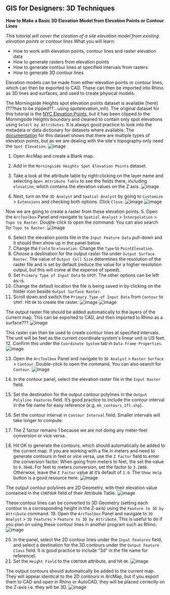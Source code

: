 ## GIS for Designers: 3D Techniques
**How to Make a Basic 3D Elevation Model from Elevation Points or Contour Lines**

*This tutorial will cover the creation of a site elevation model from existing elevation points or contour lines*
What you will learn:
* How to work with elevation points, contour lines and raster elevation data
* How to generate rasters from elevation points
* How to generate contour lines at specified intervals from rasters 
* How to generate 3D contour lines 

Elevation models can be made from either elevation points or contour lines, which can then be exported to CAD. These can then be imported into Rhino as 3D lines and surfaces, and used to create physical models. 

The Morningside Heights spot elevation points dataset is available [here](???has to be zipped??...using spotelevation_mh). The original dataset for this tutorial is the [NYC Elevation Points](https://data.cityofnewyork.us/Transportation/Elevation-points/szwg-xci6), but it has been clipped to the Morningside Heights boundary and cleaned to contain only spot elevations using `Select by Attributes`. It is always good practice to look into the metadata or data dictionary for datasets where available. The [documentation](https://github.com/CityOfNewYork/nyc-planimetrics/blob/master/Capture_Rules.md#elevation) for this dataset shows that there are multiple types of elevation points, but as we are dealing with the site's topography only need the `Spot Elevation`. 
![image](t3-01.jpg)

1. Open ArcMap and create a Blank map. 
2. Add in the `Morningside Heights Spot Elevation Points` dataset. 
3. Take a look at the attribute table by right-clicking on the layer name and selecting `Open Attribute Table` to see the fields there, including `elevation`, which contains the elevation values on the Z axis. 
![image](t3-02.jpg)

4. Next, turn on the `3D Analyst` and `Spatial Analyst` by going to `Customize` > `Extensions` and checking both options. Click `Close`.
![image](t3-03.jpg)
![image](t3-04.jpg)

Now we are going to create a raster from these elevation points.
5. Open the `ArcToolbox` Panel and navigate to `Spatial Analyst` > `Interpolation` > `Topo to Raster`. Double-click to open the command. You can also search for `Topo to Raster`. 
![image](t3-05.jpg)

6. Select the elevation points file in the `Input Feature Data` pull-down and it should then show up in the panel below. 
7. Change the `Field` to `elevation`. Change the `Type` to `PointElevation`. 
8. Choose a destination for the output raster file under `Output Surface Raster`. 
The value of `Output Cell Size` determines the resolution of the raster file and is set by default (reduce the value for a higher resolution output, but this will come at the expense of speed). 
9. Set `Primary Type of Input Data` to `SPOT`. 
The other options can be left as-is. 
10. Change the default location the file is being saved in by clicking on the folder icon beside `Output Surface Raster`. 
11. Scroll down and switch the `Primary Type of Input Data` from `Contour` to `SPOT`. Hit `OK` to create the raster. 
![image](t3-06.jpg)
![image](t3-07.jpg)

The output raster file should be added automatically to the layers of the current map. This can be exported to CAD, and then imported to Rhino as a surface???
![image](t3-08.jpg)

This raster can then be used to create contour lines at specified intervals. The unit will be feet as the current coordinate system's linear unit is US feet. 
12. Confirm this under the `Coordinate System` tab in `Data Frame Properties`. 
![image](t3-09.jpg)

13. Open the `ArcToolbox` Panel and navigate to `3D Analyst` > `Raster Surface` > `Contour`. Double-click to open the command. You can also search for `Contour`. 
![image](t3-10.jpg)

14. In the contour panel, select the elevation raster file in the `Input Raster` field. 
15. Set the destination for the output contour polylines in the `Output Polyline Features` field. 
It’s good practice to include the contour interval in the file name for easy reference (e.g. `mh_contours_2ft.shp`). 
16. Set the contour interval in `Contour Interval` field. Smaller intervals will take longer to compute. 
17. The Z factor remains 1 because we are not doing any meter-feet conversion or vice versa. 
18. Hit OK to generate the contours, which should automatically be added to the current map.
If you are working with a file in meters and need to generate contours in feet or vice versa, use the `Z Factor` field to enter the conversion factor. When going from meters to feet, the set the value to `0.3048`. For feet to meters conversion, set the factor to `3.2808`. Otherwise, leave the `Z Factor` value at it’s default of `1.0`. The `Show Help` button is a good resource here. 
![image](t3-11.jpg)

The output contour polylines are 2D Geometry, with their elevation value contained in the `CONTOUR` field of their Attribute Table.
![image](t3-12.jpg)

These contour lines can be converted to 3D Geometry (setting each contour to a corresponding height in the Z-axis) using the `Feature to 3D by Attribute` command. 
19. Open the `ArcToolbox` Panel and navigate to `3D Analyst` > `3D Features` > `Feature to 3D by Attribute`. 
This is useful to do if you plan on using these contour lines in another program such as Rhino. 
![image](t3-13.jpg)

20. In the panel, select the 2D contour lines under the `Input Features` field, and select a destination for the 3D contours under the `Output Feature Class` field. 
It is good practice to include “3d” in the file name for reference). 
21. Set the `Height Field` to the `CONTOUR` attribute, and hit `OK`.
![image](t3-14.jpg)

The output contours should automatically be added to the current map. They will appear identical to the 2D contours in ArcMap, but if you export them to CAD and open in Rhino or AutoCAD, they will be placed correctly on the Z-axis i.e. they will be 3D.
![image](t3-15.jpg)